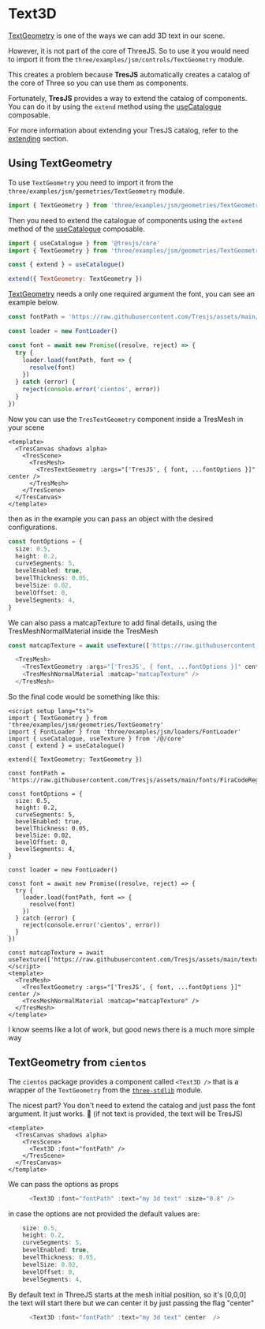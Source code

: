 # Text3D

<!-- <StackBlitzEmbed projectId="tresjs-orbit-controls" /> -->

[TextGeometry](https://threejs.org/docs/index.html?q=text#examples/en/geometries/TextGeometry) is one of the ways we can add 3D text in our scene.

However, it is not part of the core of ThreeJS. So to use it you would need to import it from the `three/examples/jsm/controls/TextGeometry` module.

This creates a problem because **TresJS** automatically creates a catalog of the core of Three so you can use them as components.

Fortunately, **TresJS** provides a way to extend the catalog of components. You can do it by using the `extend` method using the [useCatalogue](/api/composables#usecatalog) composable.

For more information about extending your TresJS catalog, refer to the [extending](/advanced/extending.md) section.

## Using TextGeometry

To use `TextGeometry` you need to import it from the `three/examples/jsm/geometries/TextGeometry` module.

```js
import { TextGeometry } from 'three/examples/jsm/geometries/TextGeometry'
```

Then you need to extend the catalogue of components using the `extend` method of the [useCatalogue](/api/composables#usecatalog) composable.

```js
import { useCatalogue } from '@tresjs/core'
import { TextGeometry } from 'three/examples/jsm/geometries/TextGeometry'

const { extend } = useCatalogue()

extend({ TextGeometry: TextGeometry })
```

[TextGeometry](https://threejs.org/docs/index.html?q=text#examples/en/geometries/TextGeometry) needs a only one required argument the font, you can see an example below.

```js
const fontPath = 'https://raw.githubusercontent.com/Tresjs/assets/main/fonts/FiraCodeRegular.json'

const loader = new FontLoader()

const font = await new Promise((resolve, reject) => {
  try {
    loader.load(fontPath, font => {
      resolve(font)
    })
  } catch (error) {
    reject(console.error('cientos', error))
  }
})
```

Now you can use the `TresTextGeometry` component inside a TresMesh in your scene

```vue
<template>
  <TresCanvas shadows alpha>
    <TresScene>
      <TresMesh>
        <TresTextGeometry :args="['TresJS', { font, ...fontOptions }]" center />
      </TresMesh>
    </TresScene>
  </TresCanvas>
</template>
```

then as in the example you can pass an object with the desired configurations.

```ts
const fontOptions = {
  size: 0.5,
  height: 0.2,
  curveSegments: 5,
  bevelEnabled: true,
  bevelThickness: 0.05,
  bevelSize: 0.02,
  bevelOffset: 0,
  bevelSegments: 4,
}
```

We can also pass a matcapTexture to add final details, using the TresMeshNormalMaterial inside the TresMesh

```ts
const matcapTexture = await useTexture(['https://raw.githubusercontent.com/Tresjs/assets/main/textures/matcaps/7.png'])

  <TresMesh>
    <TresTextGeometry :args="['TresJS', { font, ...fontOptions }]" center />
    <TresMeshNormalMaterial :matcap="matcapTexture" />
  </TresMesh>
```

So the final code would be something like this:

```vue
<script setup lang="ts">
import { TextGeometry } from 'three/examples/jsm/geometries/TextGeometry'
import { FontLoader } from 'three/examples/jsm/loaders/FontLoader'
import { useCatalogue, useTexture } from '/@/core'
const { extend } = useCatalogue()

extend({ TextGeometry: TextGeometry })

const fontPath = 'https://raw.githubusercontent.com/Tresjs/assets/main/fonts/FiraCodeRegular.json'

const fontOptions = {
  size: 0.5,
  height: 0.2,
  curveSegments: 5,
  bevelEnabled: true,
  bevelThickness: 0.05,
  bevelSize: 0.02,
  bevelOffset: 0,
  bevelSegments: 4,
}

const loader = new FontLoader()

const font = await new Promise((resolve, reject) => {
  try {
    loader.load(fontPath, font => {
      resolve(font)
    })
  } catch (error) {
    reject(console.error('cientos', error))
  }
})

const matcapTexture = await useTexture(['https://raw.githubusercontent.com/Tresjs/assets/main/textures/matcaps/7.png'])
</script>
<template>
  <TresMesh>
    <TresTextGeometry :args="['TresJS', { font, ...fontOptions }]" center />
    <TresMeshNormalMaterial :matcap="matcapTexture" />
  </TresMesh>
</template>
```

I know seems like a lot of work, but good news there is a much more simple way

## TextGeometry from `cientos`

The `cientos` package provides a component called `<Text3D />` that is a wrapper of the `TextGeometry` from the [`three-stdlib`](https://github.com/pmndrs/three-stdlib) module.

The nicest part? You don't need to extend the catalog and just pass the font argument.
It just works. 💯 (if not text is provided, the text will be TresJS)

```vue
<template>
  <TresCanvas shadows alpha>
    <TresScene>
      <Text3D :font="fontPath" />
    </TresScene>
  </TresCanvas>
</template>
```

We can pass the options as props

```js
      <Text3D :font="fontPath" :text="my 3d text" :size="0.8" />
```

in case the options are not provided the default values are:

```js
    size: 0.5,
    height: 0.2,
    curveSegments: 5,
    bevelEnabled: true,
    bevelThickness: 0.05,
    bevelSize: 0.02,
    bevelOffset: 0,
    bevelSegments: 4,
```

By default text in ThreeJS starts at the mesh initial position, so it's [0,0,0] the text will start there but we can center it by just passing the flag "center"

```js
      <Text3D :font="fontPath" :text="my 3d text" center  />
```
